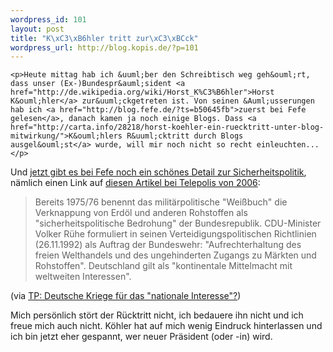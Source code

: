 ```yaml
--- 
wordpress_id: 101
layout: post
title: "K\xC3\xB6hler tritt zur\xC3\xBCck"
wordpress_url: http://blog.kopis.de/?p=101
---
```


    <p>Heute mittag hab ich &uuml;ber den Schreibtisch weg geh&ouml;rt, dass unser (Ex-)Bundespr&auml;sident <a href="http://de.wikipedia.org/wiki/Horst_K%C3%B6hler">Horst K&ouml;hler</a> zur&uuml;ckgetreten ist. Von seinen &Auml;usserungen hab ich <a href="http://blog.fefe.de/?ts=b50645fb">zuerst bei Fefe gelesen</a>, danach kamen ja noch einige Blogs. Dass <a href="http://carta.info/28218/horst-koehler-ein-ruecktritt-unter-blog-mitwirkung/">K&ouml;hlers R&uuml;cktritt durch Blogs ausgel&ouml;st</a> wurde, will mir noch nicht so recht einleuchten...</p>
<p>Und <a href="http://blog.fefe.de/?ts=b2fd7ddc">jetzt gibt es bei Fefe noch ein sch&ouml;nes Detail zur Sicherheitspolitik</a>, n&auml;mlich einen Link auf <a href="http://www.heise.de/tp/r4/artikel/22/22686/1.html">diesen Artikel bei Telepolis von 2006</a>:</p>
<blockquote class="posterous_medium_quote">Bereits 1975/76 benennt das milit&auml;rpolitische "Wei&szlig;buch" die Verknappung von Erd&ouml;l und anderen Rohstoffen als "sicherheitspolitische Bedrohung" der Bundesrepublik. CDU-Minister Volker R&uuml;he formuliert in seinen Verteidigungspolitischen Richtlinien (26.11.1992) als Auftrag der Bundeswehr: "Aufrechterhaltung des freien Welthandels und des ungehinderten Zugangs zu M&auml;rkten und Rohstoffen". Deutschland gilt als "kontinentale Mittelmacht mit weltweiten Interessen".</blockquote>
<p>(via&nbsp;<a href="http://www.heise.de/tp/r4/artikel/22/22686/1.html">TP: Deutsche Kriege f&uuml;r das "nationale Interesse"?</a>)</p>
<p>Mich pers&ouml;nlich st&ouml;rt der R&uuml;cktritt nicht, ich bedauere ihn nicht und ich freue mich auch nicht. K&ouml;hler hat auf mich wenig Eindruck hinterlassen und ich bin jetzt eher gespannt, wer neuer Pr&auml;sident (oder -in) wird.</p>
  
